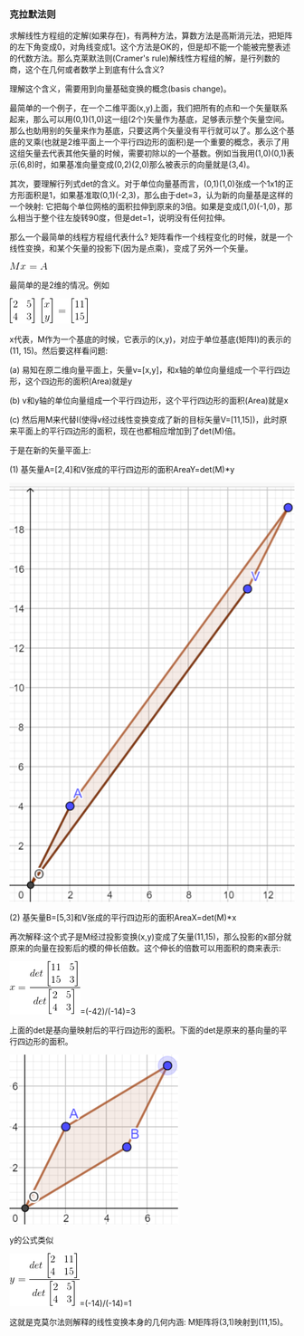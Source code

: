 ### 克拉默法则

求解线性方程组的定解(如果存在)，有两种方法，算数方法是高斯消元法，把矩阵的左下角变成0，对角线变成1。这个方法是OK的，但是却不能一个能被完整表述的代数方法。那么克莱默法则(Cramer's rule)解线性方程组的解，是行列数的商，这个在几何或者数学上到底有什么含义?

理解这个含义，需要用到向量基础变换的概念(basis change)。

最简单的一个例子，在一个二维平面(x,y)上面，我们把所有的点和一个矢量联系起来，那么可以用(0,1)(1,0)这一组(2个)矢量作为基底，足够表示整个矢量空间。那么也勀用别的矢量来作为基底，只要这两个矢量没有平行就可以了。那么这个基底的叉乘(也就是2维平面上一个平行四边形的面积)是一个重要的概念，表示了用这组矢量去代表其他矢量的时候，需要初除以的一个基数。例如当我用(1,0)(0,1)表示(6,8)时，如果基准向量变成(0,2)(2,0)那么被表示的向量就是(3,4)。

其次，要理解行列式det的含义。对于单位向量基而言，(0,1)(1,0)张成一个1x1的正方形面积是1，如果基准取(0,1)(-2,3)，那么由于det=3，认为新的向量基是这样的一个映射: 它把每个单位网格的面积拉伸到原来的3倍。如果是变成(1,0)(-1,0)，那么相当于整个往左旋转90度，但是det=1，说明没有任何拉伸。

那么一个最简单的线程方程组代表什么? 矩阵看作一个线程变化的时候，就是一个线性变换，和某个矢量的投影下(因为是点乘)，变成了另外一个矢量。

<img src="img/mxa.gif">

最简单的是2维的情况。例如

<img src="img/cramersRule01.gif">

x代表，M作为一个基底的时候，它表示的(x,y)，对应于单位基底(矩阵I)的表示的(11, 15)。然后要这样看问题: 

(a) 易知在原二维向量平面上，矢量v=[x,y]，和x轴的单位向量组成一个平行四边形，这个四边形的面积(Area)就是y

(b) v和y轴的单位向量组成一个平行四边形，这个平行四边形的面积(Area)就是x

(c) 然后用M来代替I(使得v经过线性变换变成了新的目标矢量V=[11,15])，此时原来平面上的平行四边形的面积，现在也都相应增加到了det(M)倍。

于是在新的矢量平面上:

(1) 基矢量A=[2,4]和V张成的平行四边形的面积AreaY=det(M)*y

<img src="img/matrix01.png">

(2) 基矢量B=[5,3]和V张成的平行四边形的面积AreaX=det(M)*x

再次解释:这个式子是M经过投影变换(x,y)变成了矢量(11,15)，那么投影的x部分就原来的向量在投影后的模的伸长倍数。这个伸长的倍数可以用面积的商来表示:

<img src="img/cramersRule02.gif">=(-42)/(-14)=3

上面的det是基向量映射后的平行四边形的面积。下面的det是原来的基向量的平行四边形的面积。

<img src="img/matrix02.png">

y的公式类似

<img src="img/cramersRule03.gif">=(-14)/(-14)=1

这就是克莫尔法则解释的线性变换本身的几何内涵: M矩阵将(3,1)映射到(11,15)。
